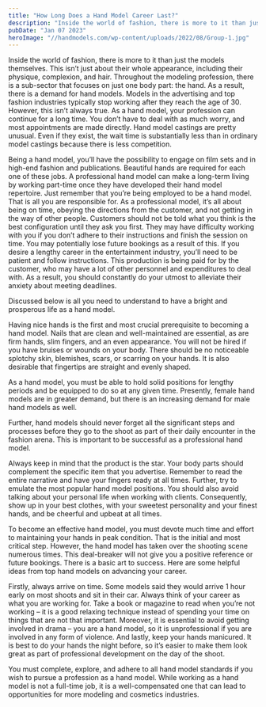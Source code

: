 ```yaml
---
title: "How Long Does a Hand Model Career Last?"
description: "Inside the world of fashion, there is more to it than just the models themselves. This isn’t just about their whole appearance, including their physique, complexion, and hair. Throughout the modeling profession, there is a sub-sector that focuses on just one body part: the hand. As a result, there is a demand for hand models. Models in the advertising and top fashion industries typically stop working after they reach the age of 30. However, this isn’t always true. As a hand model, your profession can continue for a long time. You don’t have to deal with as much worry, and most appointments are made directly. Hand model castings are pretty unusual. Even if they exist, the wait time is substantially less than in ordinary model castings because there is less competition."
pubDate: "Jan 07 2023"
heroImage: "//handmodels.com/wp-content/uploads/2022/08/Group-1.jpg"
---
```

Inside the world of fashion, there is more to it than just the models themselves. This isn’t just about their whole appearance, including their physique, complexion, and hair. Throughout the modeling profession, there is a sub-sector that focuses on just one body part: the hand. As a result, there is a demand for hand models. Models in the advertising and top fashion industries typically stop working after they reach the age of 30. However, this isn’t always true. As a hand model, your profession can continue for a long time. You don’t have to deal with as much worry, and most appointments are made directly. Hand model castings are pretty unusual. Even if they exist, the wait time is substantially less than in ordinary model castings because there is less competition.

Being a hand model, you’ll have the possibility to engage on film sets and in high-end fashion and publications. Beautiful hands are required for each one of these jobs. A professional hand model can make a long-term living by working part-time once they have developed their hand model repertoire. Just remember that you’re being employed to be a hand model. That is all you are responsible for. As a professional model, it’s all about being on time, obeying the directions from the customer, and not getting in the way of other people. Customers should not be told what you think is the best configuration until they ask you first. They may have difficulty working with you if you don’t adhere to their instructions and finish the session on time. You may potentially lose future bookings as a result of this. If you desire a lengthy career in the entertainment industry, you’ll need to be patient and follow instructions. This production is being paid for by the customer, who may have a lot of other personnel and expenditures to deal with. As a result, you should constantly do your utmost to alleviate their anxiety about meeting deadlines.

Discussed below is all you need to understand to have a bright and prosperous life as a hand model.

Having nice hands is the first and most crucial prerequisite to becoming a hand model. Nails that are clean and well-maintained are essential, as are firm hands, slim fingers, and an even appearance. You will not be hired if you have bruises or wounds on your body. There should be no noticeable splotchy skin, blemishes, scars, or scarring on your hands. It is also desirable that fingertips are straight and evenly shaped.

As a hand model, you must be able to hold solid positions for lengthy periods and be equipped to do so at any given time. Presently, female hand models are in greater demand, but there is an increasing demand for male hand models as well.

Further, hand models should never forget all the significant steps and processes before they go to the shoot as part of their daily encounter in the fashion arena. This is important to be successful as a professional hand model.

Always keep in mind that the product is the star. Your body parts should complement the specific item that you advertise. Remember to read the entire narrative and have your fingers ready at all times. Further, try to emulate the most popular hand model positions. You should also avoid talking about your personal life when working with clients. Consequently, show up in your best clothes, with your sweetest personality and your finest hands, and be cheerful and upbeat at all times.

To become an effective hand model, you must devote much time and effort to maintaining your hands in peak condition. That is the initial and most critical step. However, the hand model has taken over the shooting scene numerous times. This deal-breaker will not give you a positive reference or future bookings. There is a basic art to success. Here are some helpful ideas from top hand models on advancing your career.

Firstly, always arrive on time. Some models said they would arrive 1 hour early on most shoots and sit in their car. Always think of your career as what you are working for. Take a book or magazine to read when you’re not working – it is a good relaxing technique instead of spending your time on things that are not that important. Moreover, it is essential to avoid getting involved in drama – you are a hand model, so it is unprofessional if you are involved in any form of violence. And lastly, keep your hands manicured. It is best to do your hands the night before, so it’s easier to make them look great as part of professional development on the day of the shoot.

You must complete, explore, and adhere to all hand model standards if you wish to pursue a profession as a hand model. While working as a hand model is not a full-time job, it is a well-compensated one that can lead to opportunities for more modeling and cosmetics industries.
